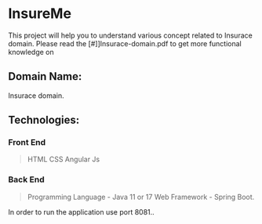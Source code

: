 # InsureMe

This project will help you to understand various concept related to Insurace domain. Please read the [#]]Insurace-domain.pdf to get more functional knowledge on 

## Domain Name:
Insurace domain. 

## Technologies:
### Front End
> HTML
> CSS
> Angular Js 
### Back End
> Programming Language - Java 11 or 17
> Web Framework - Spring Boot.

In order to run the application use port 8081..
